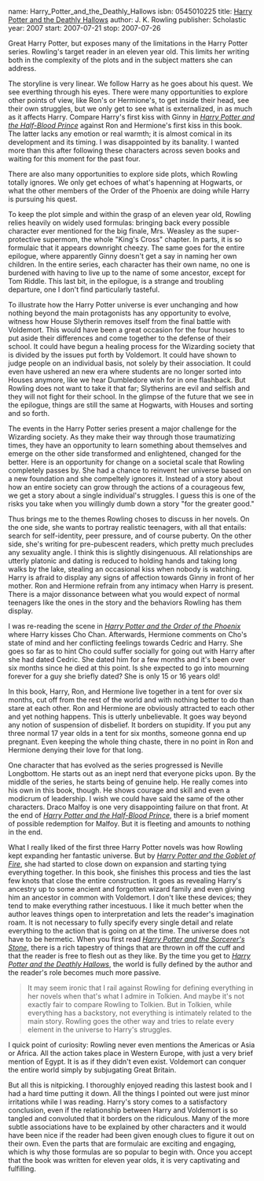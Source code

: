 name: Harry_Potter_and_the_Deathly_Hallows
isbn: 0545010225
title: [Harry Potter and the Deathly Hallows](http://amzn.com/0545010225)
author: J. K. Rowling
publisher: Scholastic
year: 2007
start: 2007-07-21
stop: 2007-07-26

Great Harry Potter, but exposes many of the limitations in the
Harry Potter series.  Rowling's target reader in an eleven year
old.  This limits her writing both in the complexity of the plots
and in the subject matters she can address.

The storyline is very linear.  We follow Harry as he goes about
his quest.  We see everthing through his eyes.  There were many
opportunities to explore other points of view, like Ron's or
Hermione's, to get inside their head, see their own struggles, but
we only get to see what is externalized, in as much as it affects
Harry.  Compare Harry's first kiss with Ginny in
[_Harry Potter and the Half-Blood Prince_](#Harry_Potter_and_the_Half_Blood_Prince)
against Ron and Hermione's first kiss in this book.  The latter
lacks any emotion or real warmth; it is almost comical in its
development and its timing.  I was disappointed by its banality.
I wanted more than this after following these characters across
seven books and waiting for this moment for the past four.

There are also many opportunities to explore side plots, which
Rowling totally ignores.  We only get echoes of what's hapenning at
Hogwarts, or what the other members of the Order of the Phoenix are
doing while Harry is pursuing his quest.

To keep the plot simple and within the grasp of an eleven year
old, Rowling relies heavily on widely used formulas: bringing back
every possible character ever mentioned for the big finale, Mrs.
Weasley as the super-protective supermom, the whole "King's Cross"
chapter.  In parts, it is so formulaic that it appears downright
cheezy.  The same goes for the entire epilogue, where apparently
Ginny doesn't get a say in naming her own children.  In the entire
series, each character has their own name, no one is burdened with
having to live up to the name of some ancestor, except for Tom
Riddle.  This last bit, in the epilogue, is a strange and troubling
departure, one I don't find particularly tasteful.

To illustrate how the Harry Potter universe is ever unchanging
and how nothing beyond the main protagonists has any opportunity to
evolve, witness how House Slytherin removes itself from the final
battle with Voldemort.  This would have been a great occasion for
the four houses to put aside their differences and come together to
the defense of their school.  It could have begun a healing process
for the Wizarding society that is divided by the issues put forth
by Voldemort.  It could have shown to judge people on an individual
basis, not solely by their association.  It could even have ushered
an new era where students are no longer sorted into Houses anymore,
like we hear Dumbledore wish for in one flashback.  But Rowling
does not want to take it that far; Slytherins are evil and selfish
and they will not fight for their school.  In the glimpse of the
future that we see in the epilogue, things are still the same at
Hogwarts, with Houses and sorting and so forth.

The events in the Harry Potter series present a major challenge
for the Wizarding society.  As they make their way through those
traumatizing times, they have an opportunity to learn something
about themselves and emerge on the other side transformed and
enlightened, changed for the better.  Here is an opportunity for
change on a societal scale that Rowling completely passes by.  She
had a chance to reinvent her universe based on a new foundation and
she compeltely ignores it.  Instead of a story about how an entire
society can grow through the actions of a courageous few, we get a
story about a single individual's struggles.  I guess this is one
of the risks you take when you willingly dumb down a story "for the
greater good."

Thus brings me to the themes Rowling choses to discuss in her
novels.  On the one side, she wants to portray realistic teenagers,
with all that entails: search for self-identity, peer pressure, and
of course puberty.  On the other side, she's writing for
pre-pubescent readers, which pretty much precludes any sexuality
angle.  I think this is slightly disingenuous.  All relationships
are utterly platonic and dating is reduced to holding hands and
taking long walks by the lake, stealing an occasional kiss when
nobody is watching.  Harry is afraid to display any signs of
affection towards Ginny in front of her mother.  Ron and Hermione
refrain from any intimacy when Harry is present.  There is a major
dissonance between what you would expect of normal teenagers like
the ones in the story and the behaviors Rowling has them
display.

I was re-reading the scene in
[_Harry Potter and the Order of the Phoenix_](http://amzn.com/043935806X)
where Harry kisses Cho Chan.  Afterwards, Hermione comments on
Cho's state of mind and her conflicting feelings towards Cedric
and Harry.  She goes so far as to hint Cho could suffer socially
for going out with Harry after she had dated Cedric.  She dated him
for a few months and it's been over six months since he died at
this point.  Is she expected to go into mourning forever for a guy
she briefly dated?  She is only 15 or 16 years old!

In this book, Harry, Ron, and Hermione live together in a tent
for over six months, cut off from the rest of the world and with
nothing better to do than stare at each other.  Ron and Hermione
are obviously attracted to each other and yet nothing happens.
This is utterly unbelievable.  It goes way beyond any notion of
suspension of disbelief.  It borders on stupidity.  If you put any
three normal 17 year olds in a tent for six months, someone gonna
end up pregnant.  Even keeping the whole thing chaste, there in no
point in Ron and Hermione denying their love for that long.

One character that has evolved as the series progressed is
Neville Longbottom.  He starts out as an inept nerd that everyone
picks upon.  By the middle of the series, he starts being of
genuine help.  He really comes into his own in this book, though.
He shows courage and skill and even a modicrum of leadership.  I
wish we could have said the same of the other characters.  Draco
Malfoy is one very disappointing failure on that front.  At the end
of
[_Harry Potter and the Half-Blood Prince_](#Harry_Potter_and_the_Half_Blood_Prince),
there is a brief moment of possible redemption for Malfoy.  But it
is fleeting and amounts to nothing in the end.

What I really liked of the first three Harry Potter novels was
how Rowling kept expanding her fantastic universe.  But by
[_Harry Potter and the Goblet of Fire_](http://amzn.com/0439139597),
she had started to close down on expansion and starting tying
everything together.  In this book, she finishes this process and
ties the last few knots that close the entire construction.  It
goes as revealing Harry's ancestry up to some ancient and forgotten
wizard family and even giving him an ancestor in common with
Voldemort.  I don't like these devices; they tend to make
everything rather incestuous.  I like it much better when the
author leaves things open to interpretation and lets the reader's
imagination roam.  It is not necessary to fully specify every
single detail and relate everything to the action that is going on
at the time.  The universe does not have to be hermetic.  When you
first read
[_Harry Potter and the Sorcerer's Stone_](http://amzn.com/0590353403),
there is a rich tapestry of things that are thrown in off the cuff
and that the reader is free to flesh out as they like.  By the time
you get to
[_Harry Potter and the Deathly Hallows_](http://amzn.com/0545010225),
the world is fully defined by the author and the reader's role
becomes much more passive.

> It may seem ironic that I rail against Rowling for defining everything in her
> novels when that's what I admire in Tolkien.  And maybe it's not exactly fair
> to compare Rowling to Tolkien.  But in Tolkien, while everything has a
> backstory, not everything is intimately related to the main story.  Rowling
> goes the other way and tries to relate every element in the universe to
> Harry's struggles.

I quick point of curiosity: Rowling never even mentions the
Americas or Asia or Africa.  All the action takes place in
Western Europe, with just a very brief mention of Egypt.  It is as
if they didn't even exist.  Voldemort can conquer the entire world
simply by subjugating Great Britain.

But all this is nitpicking.  I thoroughly enjoyed reading this
lastest book and I had a hard time putting it down.  All the things
I pointed out were just minor irritations while I was reading.
Harry's story comes to a satisfactory conclusion, even if the
relationship between Harry and Voldemort is so tangled and
convoluted that it borders on the ridiculous.  Many of the more
subtle associations have to be explained by other characters and
it would have been nice if the reader had been given enough clues
to figure it out on their own.  Even the parts that are formulaic
are exciting and engaging, which is why those formulas are so
popular to begin with.  Once you accept that the book was written
for eleven year olds, it is very captivating and fulfilling.

